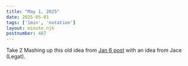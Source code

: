 ```yaml
---
title: "May 1, 2025"
date: 2025-05-01
tags: ['1min', 'notation']
layout: minute.njk
postnumber: 487
---
```

Take 2 Mashing up this old idea from [Jan 6 post](https://www.listenfaster.com/main/372/) with an idea from Jace (Legat).